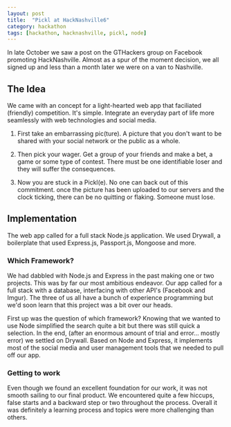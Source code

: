 ```yaml
---
layout: post
title:  "Pickl at HackNashville6"
category: hackathon
tags: [hackathon, hacknashville, pickl, node]
---
```


In late October we saw a post on the GTHackers group on Facebook promoting
HackNashville. Almost as a spur of the moment decision, we all signed up and
less than a month later we were on a van to Nashville.

## The Idea

We came with an concept for a light-hearted web app that faciliated (friendly)
competition. It's simple. Integrate an everyday part of life more seamlessly
with web technologies and social media.

 1. First take an embarrassing pic(ture). A picture that you don't
want to be shared with your social network or the public as a
whole.

 2. Then pick your wager. Get a group of your friends and make a
bet, a game or some type of contest. There must be one
identifiable loser and they will suffer the consequences.

 3. Now you are stuck in a Pickl(e). No one can back out of this
commitment. once the picture has been uploaded to our servers
and the clock ticking, there can be no quitting or flaking.
Someone must lose.

## Implementation

The web app called for a full stack Node.js application.
We used Drywall, a boilerplate that used Express.js,
Passport.js, Mongoose and more.

### Which Framework?

We had dabbled with Node.js and Express in the past making one
or two projects. This was by far our most ambitious endeavor.
Our app called for a full stack with a database, interfacing
with other API's (Facebook and Imgur). The three of us all have
a bunch of experience programming but we'd soon learn that this
project was a bit over our heads.

First up was the question of which framework? Knowing that we
wanted to use Node simplified the search quite a bit but there
was still quick a selection. In the end, (after an enormous
amount of trial and error... mostly error) we settled on
Drywall. Based on Node and Express, it implements most of the
social media and user management tools that we needed to pull
off our app.

### Getting to work

Even though we found an excellent foundation for our work, it
was not smooth sailing to our final product.
We encountered quite a few hiccups, false starts and a backward
step or two throughout the process.
Overall it was definitely a learning process and topics were
more challenging than others.
